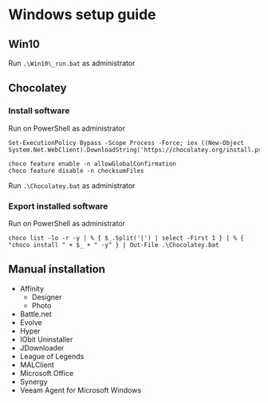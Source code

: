 # Windows setup guide

## Win10
Run `.\Win10\_run.bat` as administrator

## Chocolatey

### Install software
Run on PowerShell as administrator
```
Set-ExecutionPolicy Bypass -Scope Process -Force; iex ((New-Object System.Net.WebClient).DownloadString('https://chocolatey.org/install.ps1'))

choco feature enable -n allowGlobalConfirmation
choco feature disable -n checksumFiles
```
Run `.\Chocolatey.bat` as administrator

### Export installed software
Run on PowerShell as administrator
```
choco list -lo -r -y | % { $_.Split('|') | select -First 1 } | % { "choco install " + $_ + " -y" } | Out-File .\Chocolatey.bat
```

## Manual installation
  - Affinity
    - Designer
    - Photo
  - Battle.net
  - Evolve
  - Hyper
  - IObit Uninstaller
  - JDownloader
  - League of Legends
  - MALClient
  - Microsoft Office
  - Synergy 
  - Veeam Agent for Microsoft Windows
